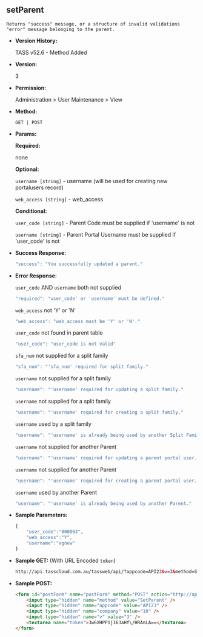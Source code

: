 **setParent**
----
	Returns "success" message, or a structure of invalid validations "error" message belonging to the parent.

* **Version History:**

	TASS v52.6 - Method Added

* **Version:**

	3

* **Permission:**

   Administration > User Maintenance > View

* **Method:**

	`GET | POST`
  
* **Params:**

   **Required:**
 
    none

   **Optional:**

    `username [string]` - username (will be used for creating new portalusers record)

    `web_access [string]` - web_access

   **Conditional:**

    `user_code [string]` - Parent Code must be supplied if 'username' is not

    `username [string]` - Parent Portal Username must be supplied if 'user_code' is not

* **Success Response:**

    ```javascript
    "success": "You successfully updated a parent."
    ```
 
* **Error Response:**

    `user_code` AND `username` both not supplied
    ```javascript
    "required": "user_code' or 'username' must be defined."
    ```

    `web_access` not 'Y' or 'N'
    ```javascript
    "web_access": "web_access must be 'Y' or 'N'."
    ```

    `user_code` not found in parent table
    ```javascript
    "user_code": "user_code is not valid"
    ```

    `sfa_num` not supplied for a split family
    ```javascript
    "sfa_num": "'sfa_num' required for split family."
    ```

    `username` not supplied for a split family
    ```javascript
    "username": "'username' required for updating a split family."
    ```

    `username` not supplied for a split family
    ```javascript
    "username": "'username' required for creating a split family."
    ```

    `username` used by a split family
    ```javascript
    "username": "'username' is already being used by another Split Family."
    ```

    `username` not supplied for another Parent
    ```javascript
    "username": "'username' required for updating a parent portal user."
    ```

    `username` not supplied for another Parent
    ```javascript
    "username": "'username' required for creating a parent portal user."
    ```

    `username` used by another Parent
    ```javascript
    "username": "'username' is already being used by another Parent."
    ```
    
* **Sample Parameters:**

	```javascript
	{
        "user_code":"000003",
        "web_access":"Y",
        "username":"agnew"
    }
	```

* **Sample GET:** (With URL Encoded `token`)

	```HTML
	http://api.tasscloud.com.au/tassweb/api/?appcode=API23&v=3&method=SetParent&token=3w6XHPP1j163aHf%2FHRAnLA%3D%3D&company=10
	```
  
* **Sample POST:**

	```HTML
	<form id="postForm" name="postForm" method="POST" action="http://api.tasscloud.com.au/tassweb/api/">
		<input type="hidden" name="method" value="SetParent" />
		<input type="hidden" name="appcode" value="API23" />
		<input type="hidden" name="company" value="10" />
		<input type="hidden" name="v" value="3" />
		<textarea name="token">3w6XHPP1j163aHf\/HRAnLA==</textarea>
	</form>
	```